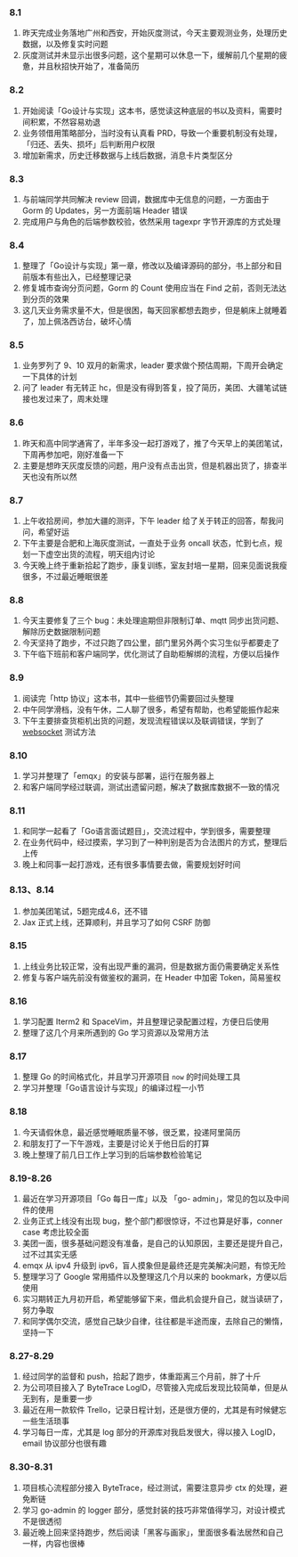 ### 8.1

1. 昨天完成业务落地广州和西安，开始灰度测试，今天主要观测业务，处理历史数据，以及修复实时问题
2. 灰度测试并未显示出很多问题，这个星期可以休息一下，缓解前几个星期的疲惫，并且秋招快开始了，准备简历

### 8.2

1. 开始阅读「Go设计与实现」这本书，感觉读这种底层的书以及资料，需要时间积累，不然容易劝退
2. 业务领借用策略部分，当时没有认真看 PRD，导致一个重要机制没有处理，「归还、丢失、损坏」后判断用户权限
3. 增加新需求，历史迁移数据与上线后数据，消息卡片类型区分

### 8.3

1. 与前端同学共同解决 review 回调，数据库中无信息的问题，一方面由于 Gorm 的 Updates，另一方面前端 Header 错误
2. 完成用户与角色的后端参数校验，依然采用 tagexpr 字节开源库的方式处理

### 8.4

1. 整理了「Go设计与实现」第一章，修改以及编译源码的部分，书上部分和目前版本有些出入，已经整理记录
2. 修复城市查询分页问题，Gorm 的 Count 使用应当在 Find 之前，否则无法达到分页的效果
3. 这几天业务需求量不大，但是很困，每天回家都想去跑步，但是躺床上就睡着了，加上佩洛西访台，破坏心情

### 8.5

1. 业务罗列了 9、10 双月的新需求，leader 要求做个预估周期，下周开会确定一下具体的计划
2. 问了 leader 有无转正 hc，但是没有得到答复，投了简历，美团、大疆笔试链接也发过来了，周末处理

### 8.6

1. 昨天和高中同学通宵了，半年多没一起打游戏了，推了今天早上的美团笔试，下周再参加吧，刚好准备一下
2. 主要是想昨天灰度反馈的问题，用户没有点击出货，但是机器出货了，排查半天也没有所以然

### 8.7

1. 上午收拾房间，参加大疆的测评，下午 leader 给了关于转正的回答，帮我问问，希望好运
2. 下午主要是合肥和上海灰度测试，一直处于业务 oncall 状态，忙到七点，规划一下虚空出货的流程，明天组内讨论
3. 今天晚上终于重新拾起了跑步，康复训练，室友封培一星期，回来见面说我瘦很多，不过最近睡眠很差

### 8.8

1. 今天主要修复了三个  bug：未处理逾期但非限制订单、mqtt 同步出货问题、解除历史数据限制问题
2. 今天坚持了跑步，不过只跑了四公里，部门里另外两个实习生似乎都要走了
3. 下午临下班前和客户端同学，优化测试了自助柜解绑的流程，方便以后操作

### 8.9

1. 阅读完「http 协议」这本书，其中一些细节仍需要回过头整理
2. 中午同学滑档，没有午休，二人聊了很多，希望有帮助，也希望能振作起来
3. 下午主要排查货柜机出货的问题，发现流程错误以及联调错误，学到了 <a href="http://www.easyswoole.com/wstool.html">websocket</a> 测试方法

### 8.10

1. 学习并整理了「emqx」的安装与部署，运行在服务器上
2. 和客户端同学经过联调，测试出遗留问题，解决了数据库数据不一致的情况

### 8.11

1. 和同学一起看了「Go语言面试题目」，交流过程中，学到很多，需要整理
2. 在业务代码中，经过摸索，学习到了一种判别是否为合法图片的方式，整理后上传
3. 晚上和同事一起打游戏，还有很多事情要去做，需要规划好时间

### 8.13、8.14

1. 参加美团笔试，5题完成4.6，还不错
2. Jax 正式上线，还算顺利，并且学习了如何 CSRF 防御

### 8.15

1. 上线业务比较正常，没有出现严重的漏洞，但是数据方面仍需要确定关系性
2. 修复与客户端先前没有做鉴权的漏洞，在 Header 中加密 Token，简易鉴权

### 8.16

1. 学习配置 Iterm2 和 SpaceVim，并且整理记录配置过程，方便日后使用
2. 整理了这几个月来所遇到的 Go 学习资源以及常用方法

### 8.17

1. 整理 Go 的时间格式化，并且学习开源项目 `now` 的时间处理工具
2. 学习并整理「Go语言设计与实现」的编译过程一小节

### 8.18

1. 今天请假休息，最近感觉睡眠质量不够，很乏累，投递阿里简历
2. 和朋友打了一下午游戏，主要是讨论关于他日后的打算
3. 晚上整理了前几日工作上学习到的后端参数检验笔记

### 8.19-8.26

1. 最近在学习开源项目「Go 每日一库」以及 「go- admin」，常见的包以及中间件的使用
2. 业务正式上线没有出现 bug，整个部门都很惊讶，不过也算是好事，conner case 考虑比较全面
3. 美团一面，很多基础问题没有准备，是自己的认知原因，主要还是提升自己，过不过其实无感
4. emqx 从 ipv4 升级到 ipv6，盲人摸象但是最终还是完美解决问题，有惊无险
5. 整理学习了 Google 常用插件以及整理这几个月以来的 bookmark，方便以后使用
6. 实习期转正九月初开启，希望能够留下来，借此机会提升自己，就当读研了，努力争取
7. 和同学偶尔交流，感觉自己缺少自律，往往都是半途而废，去除自己的懒惰，坚持一下

### 8.27-8.29

1. 经过同学的监督和 push，拾起了跑步，体重距离三个月前，胖了十斤
2. 为公司项目接入了 ByteTrace LogID，尽管接入完成后发现比较简单，但是从无到有，是重要一步
3. 最近在用一款软件 Trello，记录日程计划，还是很方便的，尤其是有时候健忘一些生活琐事
4. 学习每日一库，尤其是 log 部分的开源库对我启发很大，得以接入 LogID，email 协议部分也很有趣

### 8.30-8.31

1. 项目核心流程部分接入 ByteTrace，经过测试，需要注意异步 ctx 的处理，避免断链
2. 学习 go-admin 的 logger 部分，感觉封装的技巧非常值得学习，对设计模式不是很透彻
3. 最近晚上回来坚持跑步，然后阅读「黑客与画家」，里面很多看法居然和自己一样，内容也很棒